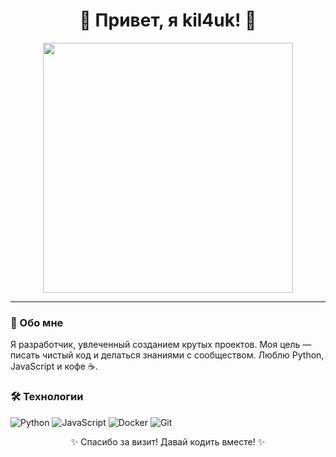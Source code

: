 <div align="center">
  <h1>👋 Привет, я kil4uk! 🚀</h1>
  <img src="https://i.gifer.com/3TNJ.gif" width="400"/>
</div>

---

### 🌟 Обо мне
Я разработчик, увлеченный созданием крутых проектов. Моя цель — писать чистый код и делаться знаниями с сообществом. Люблю Python, JavaScript и кофе ☕.

### 🛠 Технологии
![Python](https://img.shields.io/badge/-Python-3776AB?style=flat&logo=python&logoColor=white)
![JavaScript](https://img.shields.io/badge/-JavaScript-F7DF1E?style=flat&logo=javascript&logoColor=black)
![Docker](https://img.shields.io/badge/-Docker-2496ED?style=flat&logo=docker&logoColor=white)
![Git](https://img.shields.io/badge/-Git-F05032?style=flat&logo=git&logoColor=white)

<div align="center">
  <p>✨ Спасибо за визит! Давай кодить вместе! ✨</p>
</div>
